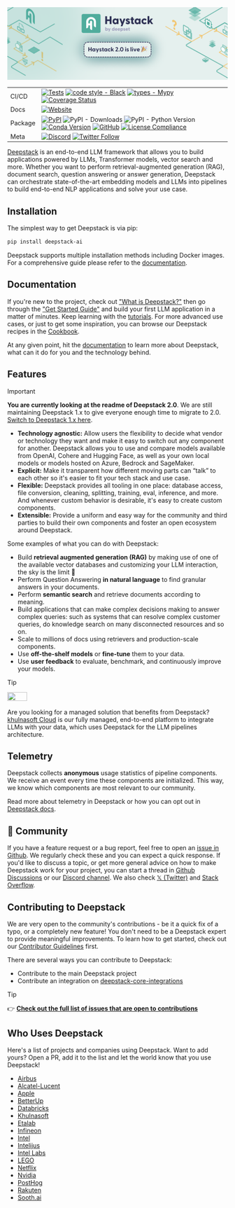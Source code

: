 <div align="center">
  <a href="https://deepstack.khulnasoft.com/"><img src="https://github.com/khulnasoft/deepstack/blob/main/docs/img/banner_20.png" alt="Green logo of a stylized white 'H' with the text 'Deepstack, by khulnasoft. Deepstack 2.0 is live 🎉' Abstract green and yellow diagrams in the background."></a>

|         |                                                                                                                                                                                                                                                                                                                                                                                                                                                                                                                                                                                                                                                                                                                                      |
| ------- | ------------------------------------------------------------------------------------------------------------------------------------------------------------------------------------------------------------------------------------------------------------------------------------------------------------------------------------------------------------------------------------------------------------------------------------------------------------------------------------------------------------------------------------------------------------------------------------------------------------------------------------------------------------------------------------------------------------------------------------ |
| CI/CD   | [![Tests](https://github.com/khulnasoft/deepstack/actions/workflows/tests.yml/badge.svg)](https://github.com/khulnasoft/deepstack/actions/workflows/tests.yml) [![code style - Black](https://img.shields.io/badge/code%20style-black-000000.svg)](https://github.com/psf/black) [![types - Mypy](https://img.shields.io/badge/types-Mypy-blue.svg)](https://github.com/python/mypy) [![Coverage Status](https://coveralls.io/repos/github/khulnasoft/deepstack/badge.svg?branch=main)](https://coveralls.io/github/khulnasoft/deepstack?branch=main)                                                                                                                                                                                    |
| Docs    | [![Website](https://img.shields.io/website?label=documentation&up_message=online&url=https%3A%2F%2Fdocs.deepstack.khulnasoft.com)](https://docs.deepstack.khulnasoft.com)                                                                                                                                                                                                                                                                                                                                                                                                                                                                                                                                                                      |
| Package | [![PyPI](https://img.shields.io/pypi/v/deepstack-ai)](https://pypi.org/project/deepstack-ai/) ![PyPI - Downloads](https://img.shields.io/pypi/dm/deepstack-ai?color=blue&logo=pypi&logoColor=gold) ![PyPI - Python Version](https://img.shields.io/pypi/pyversions/deepstack-ai?logo=python&logoColor=gold) [![Conda Version](https://img.shields.io/conda/vn/conda-forge/deepstack-ai.svg)](https://anaconda.org/conda-forge/deepstack-ai) [![GitHub](https://img.shields.io/github/license/khulnasoft/deepstack?color=blue)](LICENSE) [![License Compliance](https://github.com/khulnasoft/deepstack/actions/workflows/license_compliance.yml/badge.svg)](https://github.com/khulnasoft/deepstack/actions/workflows/license_compliance.yml) |
| Meta    | [![Discord](https://img.shields.io/discord/993534733298450452?logo=discord)](https://discord.gg/deepstack) [![Twitter Follow](https://img.shields.io/twitter/follow/deepstack_ai)](https://twitter.com/khulnasoft)                                                                                                                                                                                                                                                                                                                                                                                                                                                                                                                    |
</div>

[Deepstack](https://deepstack.khulnasoft.com/) is an end-to-end LLM framework that allows you to build applications powered by
LLMs, Transformer models, vector search and more. Whether you want to perform retrieval-augmented generation (RAG),
document search, question answering or answer generation, Deepstack can orchestrate state-of-the-art embedding models
and LLMs into pipelines to build end-to-end NLP applications and solve your use case.

## Installation

The simplest way to get Deepstack is via pip:

```sh
pip install deepstack-ai
```

Deepstack supports multiple installation methods including Docker images. For a comprehensive guide please refer
to the [documentation](https://docs.deepstack.khulnasoft.com/v2.0/docs/installation).

## Documentation

If you're new to the project, check out ["What is Deepstack?"](https://deepstack.khulnasoft.com/overview/intro) then go
through the ["Get Started Guide"](https://deepstack.khulnasoft.com/overview/quick-start) and build your first LLM application
in a matter of minutes. Keep learning with the [tutorials](https://deepstack.khulnasoft.com/tutorials?v=2.0). For more advanced
use cases, or just to get some inspiration, you can browse our Deepstack recipes in the
[Cookbook](https://github.com/khulnasoft/deepstack-cookbook).

At any given point, hit the [documentation](https://docs.deepstack.khulnasoft.com/v2.0/docs/intro) to learn more about Deepstack, what can it do for you and the technology behind.

## Features

> [!IMPORTANT]
> **You are currently looking at the readme of Deepstack 2.0**. We are still maintaining Deepstack 1.x to give everyone
> enough time to migrate to 2.0. [Switch to Deepstack 1.x here](https://github.com/khulnasoft/deepstack/tree/v1.x).

- **Technology agnostic:** Allow users the flexibility to decide what vendor or technology they want and make it easy to switch out any component for another. Deepstack allows you to use and compare models available from OpenAI, Cohere and Hugging Face, as well as your own local models or models hosted on Azure, Bedrock and SageMaker.
- **Explicit:** Make it transparent how different moving parts can “talk” to each other so it's easier to fit your tech stack and use case.
- **Flexible:** Deepstack provides all tooling in one place: database access, file conversion, cleaning, splitting, training, eval, inference, and more. And whenever custom behavior is desirable, it's easy to create custom components.
- **Extensible:** Provide a uniform and easy way for the community and third parties to build their own components and foster an open ecosystem around Deepstack.

Some examples of what you can do with Deepstack:

-   Build **retrieval augmented generation (RAG)** by making use of one of the available vector databases and customizing your LLM interaction, the sky is the limit 🚀
-   Perform Question Answering **in natural language** to find granular answers in your documents.
-   Perform **semantic search** and retrieve documents according to meaning.
-   Build applications that can make complex decisions making to answer complex queries: such as systems that can resolve complex customer queries, do knowledge search on many disconnected resources and so on.
-   Scale to millions of docs using retrievers and production-scale components.
-   Use **off-the-shelf models** or **fine-tune** them to your data.
-   Use **user feedback** to evaluate, benchmark, and continuously improve your models.

> [!TIP]
><img src="https://github.com/khulnasoft/deepstack/raw/main/docs/img/khulnasoft-cloud-logo-lightblue.png"  width=30% height=30%>
>
> Are you looking for a managed solution that benefits from Deepstack? [khulnasoft Cloud](https://www.khulnasoft.com/khulnasoft-cloud?utm_campaign=developer-relations&utm_source=deepstack&utm_medium=readme) is our fully managed, end-to-end platform to integrate LLMs with your data, which uses Deepstack for the LLM pipelines architecture.

## Telemetry

Deepstack collects **anonymous** usage statistics of pipeline components. We receive an event every time these components are initialized. This way, we know which components are most relevant to our community.

Read more about telemetry in Deepstack or how you can opt out in [Deepstack docs](https://docs.deepstack.khulnasoft.com/v2.0/docs/telemetry).

## 🖖 Community

If you have a feature request or a bug report, feel free to open an [issue in Github](https://github.com/khulnasoft/deepstack/issues). We regularly check these and you can expect a quick response. If you'd like to discuss a topic, or get more general advice on how to make Deepstack work for your project, you can start a thread in [Github Discussions](https://github.com/khulnasoft/deepstack/discussions) or our [Discord channel](https://discord.gg/deepstack). We also check [𝕏 (Twitter)](https://twitter.com/khulnasoft) and [Stack Overflow](https://stackoverflow.com/questions/tagged/deepstack).

## Contributing to Deepstack

We are very open to the community's contributions - be it a quick fix of a typo, or a completely new feature! You don't need to be a Deepstack expert to provide meaningful improvements. To learn how to get started, check out our [Contributor Guidelines](https://github.com/khulnasoft/deepstack/blob/main/CONTRIBUTING.md) first.

There are several ways you can contribute to Deepstack:
- Contribute to the main Deepstack project
- Contribute an integration on [deepstack-core-integrations](https://github.com/khulnasoft/deepstack-core-integrations)

> [!TIP]
>👉 **[Check out the full list of issues that are open to contributions](https://github.com/orgs/khulnasoft/projects/14)**

## Who Uses Deepstack

Here's a list of projects and companies using Deepstack. Want to add yours? Open a PR, add it to the list and let the
world know that you use Deepstack!

-   [Airbus](https://www.airbus.com/en)
-   [Alcatel-Lucent](https://www.al-enterprise.com/)
-   [Apple](https://www.apple.com/)
-   [BetterUp](https://www.betterup.com/)
-   [Databricks](https://www.databricks.com/)
-   [Khulnasoft](https://khulnasoft.com/)
-   [Etalab](https://www.khulnasoft.com/blog/improving-on-site-search-for-government-agencies-etalab)
-   [Infineon](https://www.infineon.com/)
-   [Intel](https://github.com/intel/open-domain-question-and-answer#readme)
-   [Intelijus](https://www.intelijus.ai/)
-   [Intel Labs](https://github.com/IntelLabs/fastRAG#readme)
-   [LEGO](https://github.com/larsbaunwall/bricky#readme)
-   [Netflix](https://netflix.com)
-   [Nvidia](https://developer.nvidia.com/blog/reducing-development-time-for-intelligent-virtual-assistants-in-contact-centers/)
-   [PostHog](https://github.com/PostHog/max-ai#readme)
-   [Rakuten](https://www.rakuten.com/)
-   [Sooth.ai](https://www.khulnasoft.com/blog/advanced-neural-search-with-sooth-ai)
